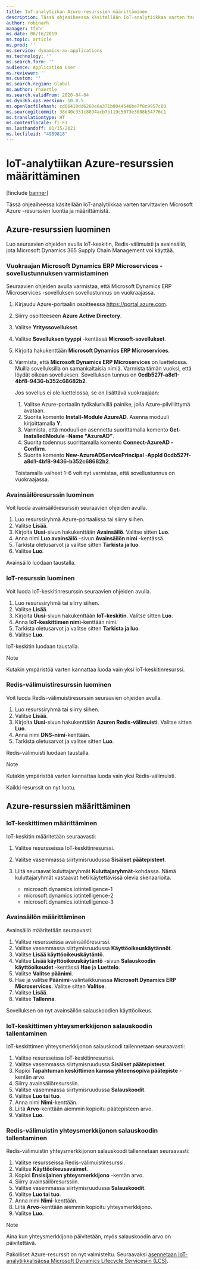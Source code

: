 ```yaml
---
title: IoT-analytiikan Azure-resurssien määrittäminen
description: Tässä ohjeaiheessa käsitellään IoT-analytiikkaa varten tarvittavien Microsoft Azure -resurssien luontia ja määrittämistä.
author: robinarh
manager: tfehr
ms.date: 08/16/2019
ms.topic: article
ms.prod: ''
ms.service: dynamics-ax-applications
ms.technology: ''
ms.search.form: ''
audience: Application User
ms.reviewer: ''
ms.custom: ''
ms.search.region: Global
ms.author: rhaertle
ms.search.validFrom: 2020-04-04
ms.dyn365.ops.version: 10.0.5
ms.openlocfilehash: cd06410dd6260e6a371b0044546be7f8c9957c80
ms.sourcegitcommit: 38d40c331c8894acb7b119c5073e3088b54776c1
ms.translationtype: HT
ms.contentlocale: fi-FI
ms.lasthandoff: 01/15/2021
ms.locfileid: "4989818"
---
```

# <a name="set-up-azure-resources-for-iot-intelligence"></a>IoT-analytiikan Azure-resurssien määrittäminen

[!include [banner](../../includes/banner.md)]

Tässä ohjeaiheessa käsitellään IoT-analytiikkaa varten tarvittavien Microsoft Azure -resurssien luontia ja määrittämistä.

## <a name="create-azure-resources"></a>Azure-resurssien luominen

Luo seuraavien ohjeiden avulla IoT-keskitin, Redis-välimuisti ja avainsäilö, jota Microsoft Dynamics 365 Supply Chain Management voi käyttää.

### <a name="verify-that-the-microsoft-dynamics-erp-microservices-first-party-app-id-is-in-your-tenant"></a>Vuokraajan Microsoft Dynamics ERP Microservices -sovellustunnuksen varmistaminen

Seuraavien ohjeiden avulla varmistaa, että Microsoft Dynamics ERP Microservices -sovelluksen sovellustunnus on vuokraajassa.

1. Kirjaudu Azure-portaalin osoitteessa <https://portal.azure.com>.
2. Siirry osoitteeseen **Azure Active Directory**.
3. Valitse **Yrityssovellukset**.
4. Valitse **Sovelluksen tyyppi** -kentässä **Microsoft-sovellukset**.
5. Kirjoita hakukenttään **Microsoft Dynamics ERP Microservices**.
6. Varmista, että **Microsoft Dynamics ERP Microservices** on luettelossa. Muilla sovelluksilla on samankaltaisia nimiä. Varmista tämän vuoksi, että löydät oikean sovelluksen. Sovelluksen tunnus on **0cdb527f-a8d1-4bf8-9436-b352c68682b2**.

    Jos sovellus ei ole luettelossa, se on lisättävä vuokraajaan:

    1. Valitse Azure-portaalin työkalurivillä painike, jolla Azure-pilviliittymä avataan.
    2. Suorita komento **Install-Module AzureAD**. Asenna moduuli kirjoittamalla **Y**.
    3. Varmista, että moduuli on asennettu suorittamalla komento **Get-InstalledModule -Name "AzureAD"**.
    4. Suorita todennus suorittamalla komento **Connect-AzureAD -Confirm**.
    5. Suorita komento **New-AzureADServicePrincipal -AppId 0cdb527f-a8d1-4bf8-9436-b352c68682b2**.

    Toistamalla vaiheet 1–6 voit nyt varmistaa, että sovellustunnus on vuokraajassa.

### <a name="create-a-key-vault-resource"></a>Avainsäilöresurssin luominen

Voit luoda avainsäilöresurssin seuraavien ohjeiden avulla.

1. Luo resurssiryhmä Azure-portaalissa tai siirry siihen.
2. Valitse **Lisää**.
3. Kirjoita **Uusi**-sivun hakukenttään **Avainsäilö**. Valitse sitten **Luo**.
4. Anna nimi **Luo avainsäilö** -sivun **Avainsäilön nimi** -kentässä.
5. Tarkista oletusarvot ja valitse sitten **Tarkista ja luo**.
6. Valitse **Luo**.

Avainsäilö luodaan taustalla.

### <a name="create-an-iot-hub-resource"></a>IoT-resurssin luominen

Voit luoda IoT-keskitinresurssin seuraavien ohjeiden avulla.

1. Luo resurssiryhmä tai siirry siihen.
2. Valitse **Lisää**.
3. Kirjoita **Uusi**-sivun hakukenttään **IoT-keskitin**. Valitse sitten **Luo**.
4. Anna **IoT-keskittimen nimi**-kenttään nimi.
5. Tarkista oletusarvot ja valitse sitten **Tarkista ja luo**.
6. Valitse **Luo**.

IoT-keskitin luodaan taustalla.

> [!NOTE]
> Kutakin ympäristöä varten kannattaa luoda vain yksi IoT-keskitinresurssi.

### <a name="create-a-redis-cache-resource"></a>Redis-välimuistiresurssin luominen

Voit luoda Redis-välimuistiresurssin seuraavien ohjeiden avulla.

1. Luo resurssiryhmä tai siirry siihen.
2. Valitse **Lisää**.
3. Kirjoita **Uusi**-sivun hakukenttään **Azuren Redis-välimuisti**. Valitse sitten **Luo**.
4. Anna nimi **DNS-nimi**-kenttään.
5. Tarkista oletusarvot ja valitse sitten **Luo**.

Redis-välimuisti luodaan taustalla.

> [!NOTE]
> Kutakin ympäristöä varten kannattaa luoda vain yksi Redis-välimuisti.

Kaikki resurssit on nyt luotu.

## <a name="configure-the-azure-resources"></a>Azure-resurssien määrittäminen

### <a name="configure-the-iot-hub"></a>IoT-keskittimen määrittäminen

IoT-keskitin määritetään seuraavasti:

1. Valitse resursseissa IoT-keskitinresurssi.
2. Valitse vasemmassa siirtymisruudussa **Sisäiset päätepisteet**.
3. Liitä seuraavat kuluttajaryhmät **Kuluttajaryhmät**-kohdassa. Nämä kuluttajaryhmät vastaavat heti käytettävissä olevia skenaarioita.

    + microsoft.dynamics.iotintelligence-1
    + microsoft.dynamics.iotintelligence-2
    + microsoft.dynamics.iotintelligence-3

### <a name="configure-the-key-vault"></a>Avainsäilön määrittäminen

Avainsäilö määritetään seuraavasti:

1. Valitse resursseissa avainsäilöresurssi.
2. Valitse vasemmassa siirtymisruudussa **Käyttöoikeuskäytännöt**.
3. Valitse **Lisää käyttöoikeuskäytäntö**.
4. Valitse **Lisää käyttöoikeuskäytäntö** -sivun **Salauskoodin käyttöoikeudet** -kentässä **Hae** ja **Luettelo**.
5. Valitse **Valitse päänimi**.
6. Hae ja valitse **Päänimi**-valintaikkunassa **Microsoft Dynamics ERP Microservices**. Valitse sitten **Valitse**.
7. Valitse **Lisää**.
8. Valitse **Tallenna**.

Sovelluksen on nyt avainsäilön salauskoodien käyttöoikeus.

### <a name="save-the-iot-hub-connection-string-secret"></a>IoT-keskittimen yhteysmerkkijonon salauskoodin tallentaminen

IoT-keskittimen yhteysmerkkijonon salauskoodi tallennetaan seuraavasti:

1. Valitse resursseissa IoT-keskitinresurssi.
2. Valitse vasemmassa siirtymisruudussa **Sisäiset päätepisteet**.
3. Kopioi **Tapahtuman keskittimen kanssa yhteensopiva päätepiste** -kentän arvo.
4. Siirry avainsäilöresurssiin.
5. Valitse vasemmassa siirtymisruudussa **Salauskoodit**.
6. Valitse **Luo tai tuo**.
7. Anna nimi **Nimi**-kenttään.
8. Liitä **Arvo**-kenttään aiemmin kopioitu päätepisteen arvo.
9. Valitse **Luo**.

### <a name="save-the-redis-cache-connection-string-secret"></a>Redis-välimuistin yhteysmerkkijonon salauskoodin tallentaminen

Redis-välimuistin yhteysmerkkijonon salauskoodi tallennetaan seuraavasti:

1. Valitse resursseissa Redis-välimuistiresurssi.
2. Valitse **Käyttöoikeusavaimet**.
3. Kopioi **Ensisijainen yhteysmerkkijono** -kentän arvo.
4. Siirry avainsäilöresurssiin.
5. Valitse vasemmassa siirtymisruudussa **Salauskoodit**.
6. Valitse **Luo tai tuo**.
7. Anna nimi **Nimi**-kenttään.
8. Liitä **Arvo**-kenttään aiemmin kopioitu yhteysmerkkijono.
9. Valitse **Luo**.

> [!NOTE]
> Aina kun yhteysmerkkijono päivitetään, myös salauskoodin arvo on päivitettävä.

Pakolliset Azure-resurssit on nyt valmisteltu. Seuraavaksi [asennetaan IoT-analytiikkalisäosa Microsoft Dynamics Lifecycle Servicesiin (LCS)](iot-lcs-setup.md).
